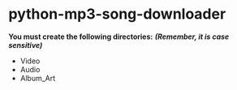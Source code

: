 # python-mp3-song-downloader

**You must create the following directories:**  ***(Remember, it is case sensitive)***
- Video
- Audio
- Album_Art
